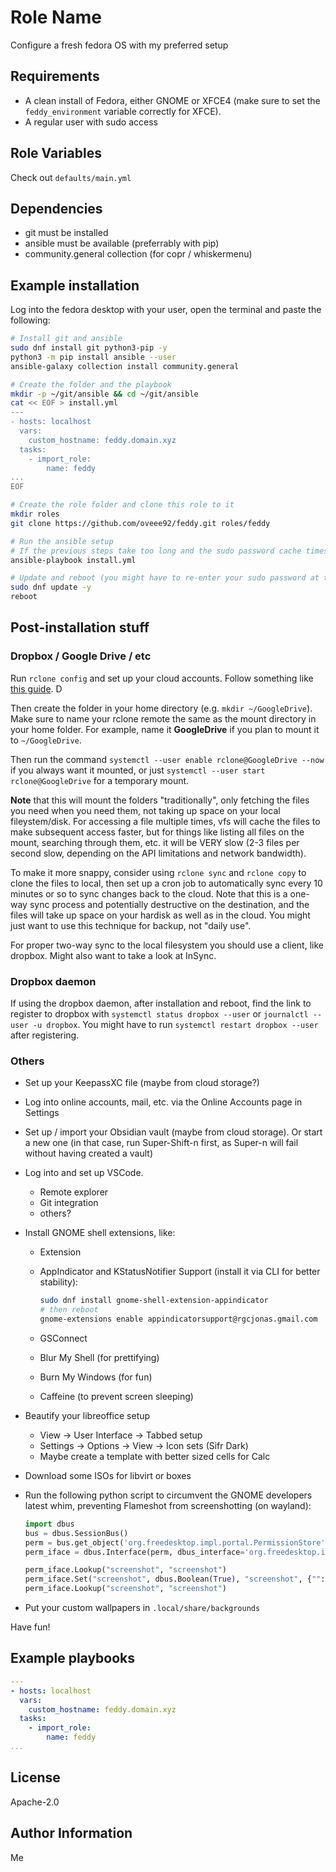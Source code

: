 # Role Name

Configure a fresh fedora OS with my preferred setup

## Requirements

- A clean install of Fedora, either GNOME or XFCE4 (make sure to set the `feddy_environment` variable correctly for XFCE).
- A regular user with sudo access

## Role Variables

Check out `defaults/main.yml`

## Dependencies

- git must be installed
- ansible must be available (preferrably with pip)
- community.general collection (for copr / whiskermenu)

## Example installation

Log into the fedora desktop with your user, open the terminal and paste the following:

```bash
# Install git and ansible
sudo dnf install git python3-pip -y
python3 -m pip install ansible --user
ansible-galaxy collection install community.general

# Create the folder and the playbook
mkdir -p ~/git/ansible && cd ~/git/ansible
cat << EOF > install.yml
---
- hosts: localhost
  vars:
    custom_hostname: feddy.domain.xyz
  tasks:
    - import_role:
        name: feddy
...
EOF

# Create the role folder and clone this role to it
mkdir roles
git clone https://github.com/oveee92/feddy.git roles/feddy

# Run the ansible setup
# If the previous steps take too long and the sudo password cache times out, you'll need to add -K to the next command
ansible-playbook install.yml

# Update and reboot (you might have to re-enter your sudo password at this point, the playbook takes 5+ minutes to run the first time)
sudo dnf update -y
reboot
```

## Post-installation stuff


### Dropbox / Google Drive / etc

Run `rclone config` and set up your cloud accounts. Follow something like [this guide](https://ostechnix.com/how-to-mount-google-drive-locally-as-virtual-file-system-in-linux/).
D

Then create the folder in your home directory (e.g. `mkdir ~/GoogleDrive`). Make sure to name your rclone remote the same as the mount directory in your home folder. For example, name it **GoogleDrive** if you plan to mount it to `~/GoogleDrive`.

Then run the command `systemctl --user enable rclone@GoogleDrive --now` if you always want it mounted, or just `systemctl --user start rclone@GoogleDrive` for a temporary mount.

**Note** that this will mount the folders "traditionally", only fetching the files you need when you need them, not taking up space on your local fileystem/disk. For accessing a file multiple times, vfs will cache the files to make subsequent access faster, but for things like listing all files on the mount, searching through them, etc. it will be VERY slow (2-3 files per second slow, depending on the API limitations and network bandwidth). 

To make it more snappy, consider using `rclone sync` and `rclone copy` to clone the files to local, then set up a cron job to automatically sync every 10 minutes or so to sync changes back to the cloud. Note that this is a one-way sync process and potentially destructive on the destination, and the files will take up space on your hardisk as well as in the cloud. You might just want to use this technique for backup, not "daily use".

For proper two-way sync to the local filesystem you should use a client, like dropbox. Might also want to take a look at InSync.

### Dropbox daemon

If using the dropbox daemon, after installation and reboot, find the link to register to dropbox with `systemctl status dropbox --user` or `journalctl --user -u dropbox`. You might have to run `systemctl restart dropbox --user` after registering.


### Others 

- Set up your KeepassXC file (maybe from cloud storage?)

- Log into online accounts, mail, etc. via the Online Accounts page in Settings

- Set up / import your Obsidian vault (maybe from cloud storage). Or start a new one (in that case, run Super-Shift-n first,
  as Super-n will fail without having created a vault)

- Log into and set up VSCode.
  - Remote explorer
  - Git integration
  - others?

- Install GNOME shell extensions, like:
  - Extension
  - AppIndicator and KStatusNotifier Support (install it via CLI for better stability):
    
      ```bash
      sudo dnf install gnome-shell-extension-appindicator
      # then reboot
      gnome-extensions enable appindicatorsupport@rgcjonas.gmail.com
      ```

  - GSConnect
  - Blur My Shell (for prettifying)
  - Burn My Windows (for fun)
  - Caffeine (to prevent screen sleeping)

- Beautify your libreoffice setup
  - View -> User Interface -> Tabbed setup
  - Settings -> Options -> View -> Icon sets (Sifr Dark)
  - Maybe create a template with better sized cells for Calc

- Download some ISOs for libvirt or boxes

- Run the following python script to circumvent the GNOME developers latest whim, preventing Flameshot from screenshotting (on wayland):

    ```python
    import dbus
    bus = dbus.SessionBus()
    perm = bus.get_object('org.freedesktop.impl.portal.PermissionStore', '/org/freedesktop/impl/portal/PermissionStore')
    perm_iface = dbus.Interface(perm, dbus_interface='org.freedesktop.impl.portal.PermissionStore')

    perm_iface.Lookup("screenshot", "screenshot")
    perm_iface.Set("screenshot", dbus.Boolean(True), "screenshot", {"": ["yes"]}, dbus.Byte(0x00))
    perm_iface.Lookup("screenshot", "screenshot")
    ```
    
- Put your custom wallpapers in `.local/share/backgrounds`

Have fun!


## Example playbooks

```yaml
---
- hosts: localhost
  vars:
    custom_hostname: feddy.domain.xyz
  tasks:
    - import_role:
        name: feddy
...
```

License
-------

Apache-2.0


Author Information
------------------

Me
